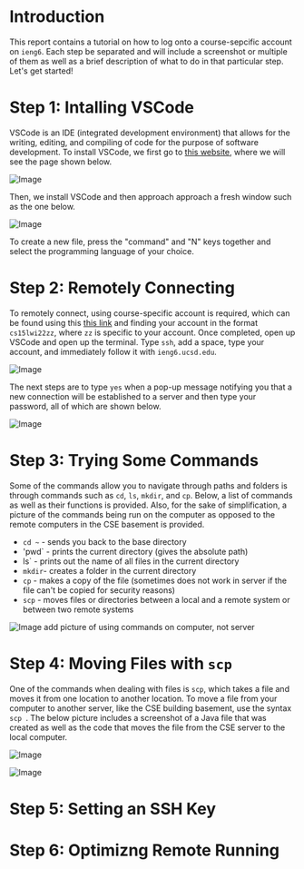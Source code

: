 # Introduction

This report contains a tutorial on how to log onto a course-sepcific account on `ieng6`. Each step be separated and will include a screenshot or multiple of them as well as a brief description of what to do in that particular step. Let's get started!




# Step 1: Intalling VSCode

VSCode is an IDE (integrated development environment) that allows for the writing, editing, and compiling of code for the purpose of software development. To install VSCode, we first go to [this website](https://code.visualstudio.com/), where we will see the page shown below.

![Image](https://user-images.githubusercontent.com/81746604/149571957-37288d90-520f-4f81-ba33-8dc61084df81.png)

Then, we install VSCode and then approach approach a fresh window such as the one below.

![Image](https://user-images.githubusercontent.com/81746604/149572411-15ebb83e-5a99-4935-8d82-d64fa28a5aed.png)

To create a new file, press the "command" and "N" keys together and select the programming language of your choice.




# Step 2: Remotely Connecting

To remotely connect, using course-specific account is required, which can be found using this [this link](https://sdacs.ucsd.edu/~icc/index.php) and finding your account in the format `cs15lwi22zz`, where `zz` is specific to your account. Once completed, open up VSCode and open up the terminal. Type `ssh`, add a space, type your account, and immediately follow it with `ieng6.ucsd.edu`. 

![Image](https://user-images.githubusercontent.com/81746604/149580207-324c9e6b-8367-4e24-b485-a85ed0c398b2.png)

The next steps are to type `yes` when a pop-up message notifying you that a new connection will be established to a server and then type your password, all of which are shown below.

![Image](https://user-images.githubusercontent.com/81746604/149580287-e80bb037-3923-41b2-99e2-4f0b01cc6e36.png)




# Step 3: Trying Some Commands

Some of the commands allow you to navigate through paths and folders is through commands such as `cd`, `ls`, `mkdir`, and `cp`. Below, a list of commands as well as their functions is provided. Also, for the sake of simplification, a picture of the commands being run on the computer as opposed to the remote computers in the CSE basement is provided.

* `cd ~` - sends you back to the base directory
* 'pwd` - prints the current directory (gives the absolute path)
* ls` - prints out the name of all files in the current directory
* `mkdir`- creates a folder in the current directory 
* `cp` - makes a copy of the file (sometimes does not work in server if the file can't be copied for security reasons)
* `scp` - moves files or directories between a local and a remote system or between two remote systems

![Image]() add picture of using commands on computer, not server


  
  
# Step 4: Moving Files with `scp`

One of the commands when dealing with files is `scp`, which takes a file and moves it from one location to another location. To move a file from your computer to another server, like the CSE building basement, use the syntax `scp `. The below picture includes a screenshot of a Java file that was created as well as the code that moves the file from the CSE server to the local computer.

![Image](https://user-images.githubusercontent.com/81746604/149584082-12c6ebb4-6786-428f-a3cb-a716c43d1038.png)

![Image](https://user-images.githubusercontent.com/81746604/149584144-7e8cfb3e-0894-438b-bf7b-2cb8ceabdd38.png)



# Step 5: Setting an SSH Key

# Step 6: Optimizng Remote Running


